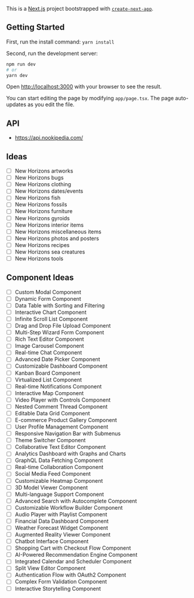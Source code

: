 This is a [Next.js](https://nextjs.org/) project bootstrapped with [`create-next-app`](https://github.com/vercel/next.js/tree/canary/packages/create-next-app).

## Getting Started

First, run the install command:
`yarn install`

Second, run the development server:

```bash
npm run dev
# or
yarn dev
```

Open [http://localhost:3000](http://localhost:3000) with your browser to see the result.

You can start editing the page by modifying `app/page.tsx`. The page auto-updates as you edit the file.

## API

- https://api.nookipedia.com/

## Ideas

- [ ] New Horizons artworks
- [ ] New Horizons bugs
- [ ] New Horizons clothing
- [ ] New Horizons dates/events
- [ ] New Horizons fish
- [ ] New Horizons fossils
- [ ] New Horizons furniture
- [ ] New Horizons gyroids
- [ ] New Horizons interior items
- [ ] New Horizons miscellaneous items
- [ ] New Horizons photos and posters
- [ ] New Horizons recipes
- [ ] New Horizons sea creatures
- [ ] New Horizons tools

## Component Ideas

- [ ] Custom Modal Component
- [ ] Dynamic Form Component
- [ ] Data Table with Sorting and Filtering
- [ ] Interactive Chart Component
- [ ] Infinite Scroll List Component
- [ ] Drag and Drop File Upload Component
- [ ] Multi-Step Wizard Form Component
- [ ] Rich Text Editor Component
- [ ] Image Carousel Component
- [ ] Real-time Chat Component
- [ ] Advanced Date Picker Component
- [ ] Customizable Dashboard Component
- [ ] Kanban Board Component
- [ ] Virtualized List Component
- [ ] Real-time Notifications Component
- [ ] Interactive Map Component
- [ ] Video Player with Controls Component
- [ ] Nested Comment Thread Component
- [ ] Editable Data Grid Component
- [ ] E-commerce Product Gallery Component
- [ ] User Profile Management Component
- [ ] Responsive Navigation Bar with Submenus
- [ ] Theme Switcher Component
- [ ] Collaborative Text Editor Component
- [ ] Analytics Dashboard with Graphs and Charts
- [ ] GraphQL Data Fetching Component
- [ ] Real-time Collaboration Component
- [ ] Social Media Feed Component
- [ ] Customizable Heatmap Component
- [ ] 3D Model Viewer Component
- [ ] Multi-language Support Component
- [ ] Advanced Search with Autocomplete Component
- [ ] Customizable Workflow Builder Component
- [ ] Audio Player with Playlist Component
- [ ] Financial Data Dashboard Component
- [ ] Weather Forecast Widget Component
- [ ] Augmented Reality Viewer Component
- [ ] Chatbot Interface Component
- [ ] Shopping Cart with Checkout Flow Component
- [ ] AI-Powered Recommendation Engine Component
- [ ] Integrated Calendar and Scheduler Component
- [ ] Split View Editor Component
- [ ] Authentication Flow with OAuth2 Component
- [ ] Complex Form Validation Component
- [ ] Interactive Storytelling Component
